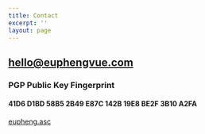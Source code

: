 ```yaml
---
title: Contact
excerpt: ''
layout: page
---
```

## [hello@euphengvue.com](mailto:hello@euphengvue.com) 


### PGP Public Key Fingerprint

#### 41D6 D1BD 58B5 2B49 E87C  142B 19E8 BE2F 3B10 A2FA

[eupheng.asc](https://github.com/euvue/pgp-public-key/blob/main/eupheng.asc)

